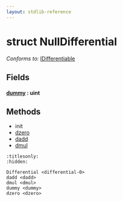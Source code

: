 ```yaml
---
layout: stdlib-reference
---
```


# struct NullDifferential

*Conforms to:* [IDifferentiable](../interfaces/idifferentiable-01/index.html)

## Fields

####  <a id="decl-dummy"></a>[dummy](.html) : uint

## Methods

* init
* [dzero](../dzero.html)
* [dadd](../dadd.html)
* [dmul](../dmul.html)


```{toctree}
:titlesonly:
:hidden:

Differential <differential-0>
dadd <dadd>
dmul <dmul>
dummy <dummy>
dzero <dzero>
```
